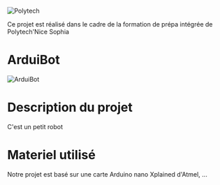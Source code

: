 ![Polytech](http://www.polytechnice.fr/jahia/jsp/jahia/templates/inc/img/polytech_nice-sophia.png)

Ce projet est réalisé dans le cadre de la formation de prépa intégrée de Polytech'Nice Sophia

# ArduiBot

![ArduiBot](https://i2.wp.com/www.open-electronics.org/wp-content/uploads/2017/05/littlebot.jpg)



# Description du projet

C'est un petit robot

# Materiel utilisé

Notre projet est basé sur une carte Arduino nano Xplained d'Atmel, ...
